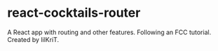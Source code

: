 # react-cocktails-router

A React app with routing and other features. Following an FCC tutorial.
Created by lilKriT.
